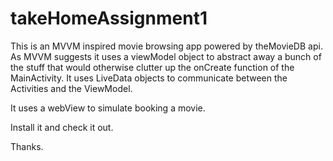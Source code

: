 # takeHomeAssignment1


This is an MVVM inspired movie browsing app powered by theMovieDB api. As MVVM suggests it uses a viewModel object to abstract away a bunch of the stuff that
would otherwise clutter up the onCreate function of the MainActivity. 
It uses LiveData objects to communicate between the Activities and the ViewModel.

It uses a webView to simulate booking a movie. 

Install it and check it out. 


Thanks. 
